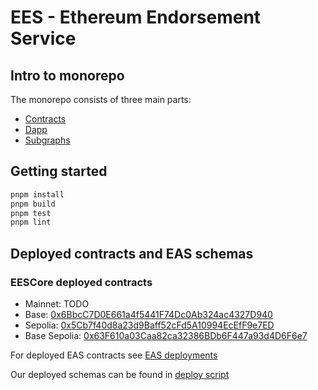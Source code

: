 # EES - Ethereum Endorsement Service

## Intro to monorepo

The monorepo consists of three main parts:

* [Contracts](packages/contracts)
* [Dapp](packages/dapp)
* [Subgraphs](packages/subgraphs)

## Getting started

```bash
pnpm install
pnpm build
pnpm test
pnpm lint
```

## Deployed contracts and EAS schemas

### EESCore deployed contracts

* Mainnet: TODO
* Base: [0x6BbcC7D0E661a4f5441F74Dc0Ab324ac4327D940](https://basescan.org/address/0x6bbcc7d0e661a4f5441f74dc0ab324ac4327d940)
* Sepolia: [0x5Cb7f40d8a23d9Baff52cFd5A10994EcEfF9e7ED](https://sepolia.etherscan.io/address/0x5Cb7f40d8a23d9Baff52cFd5A10994EcEfF9e7ED)
* Base Sepolia: [0x63F610a03Caa82ca32386BDb6F447a93d4D6F6e7](https://sepolia.basescan.org/address/0x63F610a03Caa82ca32386BDb6F447a93d4D6F6e7)

For deployed EAS contracts see [EAS deployments](https://docs.attest.org/docs/quick--start/contracts)

Our deployed schemas can be found in [deploy script](packages/contracts/scripts/deployCore.ts#L12)
